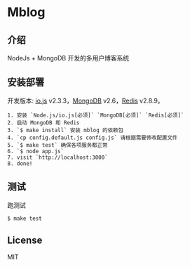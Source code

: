 Mblog
=

## 介绍

NodeJs + MongoDB 开发的多用户博客系统

## 安装部署

开发版本:
[io.js](https://iojs.org) v2.3.3，[MongoDB](https://www.mongodb.org) v2.6，[Redis](http://redis.io)  v2.8.9。

```
1. 安装 `Node.js/io.js[必须]` `MongoDB[必须]` `Redis[必须]`
2. 启动 MongoDB 和 Redis
3. `$ make install` 安装 mblog 的依赖包
4. `cp config.default.js config.js` 请根据需要修改配置文件
5. `$ make test` 确保各项服务都正常
6. `$ node app.js`
7. visit `http://localhost:3000`
8. done!
```

## 测试

跑测试

```bash
$ make test
```

## License

MIT
